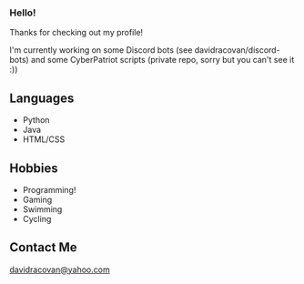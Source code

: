 ### Hello!
Thanks for checking out my profile!

I'm currently working on some Discord bots (see davidracovan/discord-bots) and some CyberPatriot scripts (private repo, sorry but you can't see it :))

## Languages
- Python
- Java
- HTML/CSS

## Hobbies
- Programming!
- Gaming
- Swimming
- Cycling

## Contact Me
davidracovan@yahoo.com
